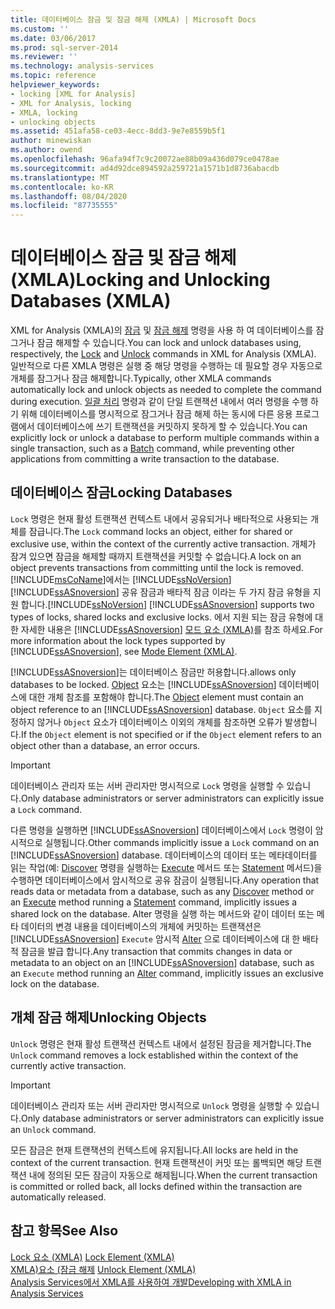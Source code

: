 ```yaml
---
title: 데이터베이스 잠금 및 잠금 해제 (XMLA) | Microsoft Docs
ms.custom: ''
ms.date: 03/06/2017
ms.prod: sql-server-2014
ms.reviewer: ''
ms.technology: analysis-services
ms.topic: reference
helpviewer_keywords:
- locking [XML for Analysis]
- XML for Analysis, locking
- XMLA, locking
- unlocking objects
ms.assetid: 451afa58-ce03-4ecc-8dd3-9e7e8559b5f1
author: minewiskan
ms.author: owend
ms.openlocfilehash: 96afa94f7c9c20072ae88b09a436d079ce0478ae
ms.sourcegitcommit: ad4d92dce894592a259721a1571b1d8736abacdb
ms.translationtype: MT
ms.contentlocale: ko-KR
ms.lasthandoff: 08/04/2020
ms.locfileid: "87735555"
---
```

# <a name="locking-and-unlocking-databases-xmla"></a><span data-ttu-id="5fd2d-102">데이터베이스 잠금 및 잠금 해제(XMLA)</span><span class="sxs-lookup"><span data-stu-id="5fd2d-102">Locking and Unlocking Databases (XMLA)</span></span>
  <span data-ttu-id="5fd2d-103">XML for Analysis (XMLA)의 [잠금](https://docs.microsoft.com/bi-reference/xmla/xml-elements-commands/lock-element-xmla) 및 [잠금 해제](https://docs.microsoft.com/bi-reference/xmla/xml-elements-commands/lock-element-xmla) 명령을 사용 하 여 데이터베이스를 잠그거나 잠금 해제할 수 있습니다.</span><span class="sxs-lookup"><span data-stu-id="5fd2d-103">You can lock and unlock databases using, respectively, the [Lock](https://docs.microsoft.com/bi-reference/xmla/xml-elements-commands/lock-element-xmla) and [Unlock](https://docs.microsoft.com/bi-reference/xmla/xml-elements-commands/lock-element-xmla) commands in XML for Analysis (XMLA).</span></span> <span data-ttu-id="5fd2d-104">일반적으로 다른 XMLA 명령은 실행 중 해당 명령을 수행하는 데 필요할 경우 자동으로 개체를 잠그거나 잠금 해제합니다.</span><span class="sxs-lookup"><span data-stu-id="5fd2d-104">Typically, other XMLA commands automatically lock and unlock objects as needed to complete the command during execution.</span></span> <span data-ttu-id="5fd2d-105">[일괄 처리](https://docs.microsoft.com/bi-reference/xmla/xml-elements-commands/batch-element-xmla) 명령과 같이 단일 트랜잭션 내에서 여러 명령을 수행 하기 위해 데이터베이스를 명시적으로 잠그거나 잠금 해제 하는 동시에 다른 응용 프로그램에서 데이터베이스에 쓰기 트랜잭션을 커밋하지 못하게 할 수 있습니다.</span><span class="sxs-lookup"><span data-stu-id="5fd2d-105">You can explicitly lock or unlock a database to perform multiple commands within a single transaction, such as a [Batch](https://docs.microsoft.com/bi-reference/xmla/xml-elements-commands/batch-element-xmla) command, while preventing other applications from committing a write transaction to the database.</span></span>  
  
## <a name="locking-databases"></a><span data-ttu-id="5fd2d-106">데이터베이스 잠금</span><span class="sxs-lookup"><span data-stu-id="5fd2d-106">Locking Databases</span></span>  
 <span data-ttu-id="5fd2d-107">`Lock` 명령은 현재 활성 트랜잭션 컨텍스트 내에서 공유되거나 배타적으로 사용되는 개체를 잠급니다.</span><span class="sxs-lookup"><span data-stu-id="5fd2d-107">The `Lock` command locks an object, either for shared or exclusive use, within the context of the currently active transaction.</span></span> <span data-ttu-id="5fd2d-108">개체가 잠겨 있으면 잠금을 해제할 때까지 트랜잭션을 커밋할 수 없습니다.</span><span class="sxs-lookup"><span data-stu-id="5fd2d-108">A lock on an object prevents transactions from committing until the lock is removed.</span></span> [!INCLUDE[msCoName](../../includes/msconame-md.md)]<span data-ttu-id="5fd2d-109">에서는 [!INCLUDE[ssNoVersion](../../includes/ssnoversion-md.md)] [!INCLUDE[ssASnoversion](../../includes/ssasnoversion-md.md)] 공유 잠금과 배타적 잠금 이라는 두 가지 잠금 유형을 지원 합니다.</span><span class="sxs-lookup"><span data-stu-id="5fd2d-109">[!INCLUDE[ssNoVersion](../../includes/ssnoversion-md.md)] [!INCLUDE[ssASnoversion](../../includes/ssasnoversion-md.md)] supports two types of locks, shared locks and exclusive locks.</span></span> <span data-ttu-id="5fd2d-110">에서 지원 되는 잠금 유형에 대 한 자세한 내용은 [!INCLUDE[ssASnoversion](../../includes/ssasnoversion-md.md)] [모드 요소 &#40;XMLA&#41;](https://docs.microsoft.com/bi-reference/xmla/xml-elements-properties/mode-element-xmla)를 참조 하세요.</span><span class="sxs-lookup"><span data-stu-id="5fd2d-110">For more information about the lock types supported by [!INCLUDE[ssASnoversion](../../includes/ssasnoversion-md.md)], see [Mode Element &#40;XMLA&#41;](https://docs.microsoft.com/bi-reference/xmla/xml-elements-properties/mode-element-xmla).</span></span>  
  
 [!INCLUDE[ssASnoversion](../../includes/ssasnoversion-md.md)]<span data-ttu-id="5fd2d-111">는 데이터베이스 잠금만 허용합니다.</span><span class="sxs-lookup"><span data-stu-id="5fd2d-111">allows only databases to be locked.</span></span> <span data-ttu-id="5fd2d-112">[Object](https://docs.microsoft.com/bi-reference/xmla/xml-elements-properties/object-element-xmla) 요소는 [!INCLUDE[ssASnoversion](../../includes/ssasnoversion-md.md)] 데이터베이스에 대한 개체 참조를 포함해야 합니다.</span><span class="sxs-lookup"><span data-stu-id="5fd2d-112">The [Object](https://docs.microsoft.com/bi-reference/xmla/xml-elements-properties/object-element-xmla) element must contain an object reference to an [!INCLUDE[ssASnoversion](../../includes/ssasnoversion-md.md)] database.</span></span> <span data-ttu-id="5fd2d-113">`Object` 요소를 지정하지 않거나 `Object` 요소가 데이터베이스 이외의 개체를 참조하면 오류가 발생합니다.</span><span class="sxs-lookup"><span data-stu-id="5fd2d-113">If the `Object` element is not specified or if the `Object` element refers to an object other than a database, an error occurs.</span></span>  
  
> [!IMPORTANT]  
>  <span data-ttu-id="5fd2d-114">데이터베이스 관리자 또는 서버 관리자만 명시적으로 `Lock` 명령을 실행할 수 있습니다.</span><span class="sxs-lookup"><span data-stu-id="5fd2d-114">Only database administrators or server administrators can explicitly issue a `Lock` command.</span></span>  
  
 <span data-ttu-id="5fd2d-115">다른 명령을 실행하면 [!INCLUDE[ssASnoversion](../../includes/ssasnoversion-md.md)] 데이터베이스에서 `Lock` 명령이 암시적으로 실행됩니다.</span><span class="sxs-lookup"><span data-stu-id="5fd2d-115">Other commands implicitly issue a `Lock` command on an [!INCLUDE[ssASnoversion](../../includes/ssasnoversion-md.md)] database.</span></span> <span data-ttu-id="5fd2d-116">데이터베이스의 데이터 또는 메타데이터를 읽는 작업(예: [Discover](https://docs.microsoft.com/bi-reference/xmla/xml-elements-methods-discover) 명령을 실행하는 [Execute](https://docs.microsoft.com/bi-reference/xmla/xml-elements-methods-execute) 메서드 또는 [Statement](https://docs.microsoft.com/bi-reference/xmla/xml-elements-commands/statement-element-xmla) 메서드)을 수행하면 데이터베이스에서 암시적으로 공유 잠금이 실행됩니다.</span><span class="sxs-lookup"><span data-stu-id="5fd2d-116">Any operation that reads data or metadata from a database, such as any [Discover](https://docs.microsoft.com/bi-reference/xmla/xml-elements-methods-discover) method or an [Execute](https://docs.microsoft.com/bi-reference/xmla/xml-elements-methods-execute) method running a [Statement](https://docs.microsoft.com/bi-reference/xmla/xml-elements-commands/statement-element-xmla) command, implicitly issues a shared lock on the database.</span></span> <span data-ttu-id="5fd2d-117">Alter 명령을 실행 하는 메서드와 같이 데이터 또는 메타 데이터의 변경 내용을 데이터베이스의 개체에 커밋하는 트랜잭션은 [!INCLUDE[ssASnoversion](../../includes/ssasnoversion-md.md)] `Execute` 암시적 [Alter](https://docs.microsoft.com/bi-reference/xmla/xml-elements-commands/alter-element-xmla) 으로 데이터베이스에 대 한 배타적 잠금을 발급 합니다.</span><span class="sxs-lookup"><span data-stu-id="5fd2d-117">Any transaction that commits changes in data or metadata to an object on an [!INCLUDE[ssASnoversion](../../includes/ssasnoversion-md.md)] database, such as an `Execute` method running an [Alter](https://docs.microsoft.com/bi-reference/xmla/xml-elements-commands/alter-element-xmla) command, implicitly issues an exclusive lock on the database.</span></span>  
  
## <a name="unlocking-objects"></a><span data-ttu-id="5fd2d-118">개체 잠금 해제</span><span class="sxs-lookup"><span data-stu-id="5fd2d-118">Unlocking Objects</span></span>  
 <span data-ttu-id="5fd2d-119">`Unlock` 명령은 현재 활성 트랜잭션 컨텍스트 내에서 설정된 잠금을 제거합니다.</span><span class="sxs-lookup"><span data-stu-id="5fd2d-119">The `Unlock` command removes a lock established within the context of the currently active transaction.</span></span>  
  
> [!IMPORTANT]  
>  <span data-ttu-id="5fd2d-120">데이터베이스 관리자 또는 서버 관리자만 명시적으로 `Unlock` 명령을 실행할 수 있습니다.</span><span class="sxs-lookup"><span data-stu-id="5fd2d-120">Only database administrators or server administrators can explicitly issue an `Unlock` command.</span></span>  
  
 <span data-ttu-id="5fd2d-121">모든 잠금은 현재 트랜잭션의 컨텍스트에 유지됩니다.</span><span class="sxs-lookup"><span data-stu-id="5fd2d-121">All locks are held in the context of the current transaction.</span></span> <span data-ttu-id="5fd2d-122">현재 트랜잭션이 커밋 또는 롤백되면 해당 트랜잭션 내에 정의된 모든 잠금이 자동으로 해제됩니다.</span><span class="sxs-lookup"><span data-stu-id="5fd2d-122">When the current transaction is committed or rolled back, all locks defined within the transaction are automatically released.</span></span>  
  
## <a name="see-also"></a><span data-ttu-id="5fd2d-123">참고 항목</span><span class="sxs-lookup"><span data-stu-id="5fd2d-123">See Also</span></span>  
 <span data-ttu-id="5fd2d-124">[Lock 요소 &#40;XMLA&#41;](https://docs.microsoft.com/bi-reference/xmla/xml-elements-commands/lock-element-xmla) </span><span class="sxs-lookup"><span data-stu-id="5fd2d-124">[Lock Element &#40;XMLA&#41;](https://docs.microsoft.com/bi-reference/xmla/xml-elements-commands/lock-element-xmla) </span></span>  
 <span data-ttu-id="5fd2d-125">[XMLA&#41;요소 &#40;잠금 해제](https://docs.microsoft.com/bi-reference/xmla/xml-elements-commands/lock-element-xmla) </span><span class="sxs-lookup"><span data-stu-id="5fd2d-125">[Unlock Element &#40;XMLA&#41;](https://docs.microsoft.com/bi-reference/xmla/xml-elements-commands/lock-element-xmla) </span></span>  
 [<span data-ttu-id="5fd2d-126">Analysis Services에서 XMLA를 사용하여 개발</span><span class="sxs-lookup"><span data-stu-id="5fd2d-126">Developing with XMLA in Analysis Services</span></span>](developing-with-xmla-in-analysis-services.md)  
  
  
